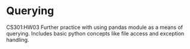 # Querying

CS301:HW03 Further practice with using pandas module as a means of querying. Includes basic python concepts like file access and exception handling.
